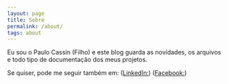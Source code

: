 ```yaml
---
layout: page
title: Sobre
permalink: /about/
tags: about
---
```


Eu sou o Paulo Cassin (Filho) e este blog guarda as novidades, os arquivos e todo tipo de documentação dos meus projetos.

Se quiser, pode me seguir também em:
([LinkedIn:](http://linkedin/in/pccassin))
([Facebook:](http://fb.com/cassinpaulo))

